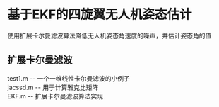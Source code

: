 # 基于EKF的四旋翼无人机姿态估计
使用扩展卡尔曼滤波算法降低无人机姿态角速度的噪声，并估计姿态角的值

## 扩展卡尔曼滤波
test1.m -- 一个一维线性卡尔曼滤波的小例子
<br>jacssd.m -- 用于计算雅克比矩阵
<br>EKF.m -- 扩展卡尔曼滤波算法实现
